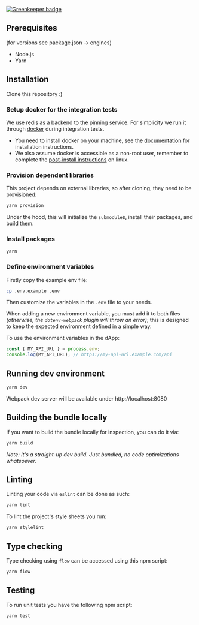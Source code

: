 [![Greenkeeper badge](https://badges.greenkeeper.io/JoinColony/colonyDapp.svg?token=ab5cc1c9b3fffa7f098e11807727fd68e5811838df8b7240c9dbd1c54f424c48&ts=1510794087610)](https://greenkeeper.io/)

## Prerequisites
(for versions see package.json -> engines)
* Node.js
* Yarn

## Installation

Clone this repository :)

### Setup docker for the integration tests

We use redis as a backend to the pinning service. For simplicity we run it through [docker](https://www.docker.com/) during integration tests.

- You need to install docker on your machine, see the [documentation](https://docs.docker.com/install/#supported-platforms) for installation instructions.
- We also assume docker is accessible as a non-root user, remember to complete the [post-install instructions](https://docs.docker.com/install/linux/linux-postinstall/) on linux.

### Provision dependent libraries

This project depends on external libraries, so after cloning, they need to be provisioned:
```bash
yarn provision
```

Under the hood, this will initialize the `submodule`s, install their packages, and build them.

### Install packages

```bash
yarn
```

### Define environment variables

Firstly copy the example env file:
```bash
cp .env.example .env
```

Then customize the variables in the `.env` file to your needs.

When adding a new environment variable, you must add it to both files _(otherwise, the `dotenv-webpack` plugin will throw an error)_; this is designed to keep the expected environment defined in a simple way.

To use the environment variables in the dApp:

```js
const { MY_API_URL } = process.env;
console.log(MY_API_URL); // https://my-api-url.example.com/api
```

## Running dev environment

```bash
yarn dev
```

Webpack dev server will be available under http://localhost:8080

## Building the bundle locally

If you want to build the bundle locally for inspection, you can do it via:
```bash
yarn build
````

_Note: It's a straight-up dev build. Just bundled, no code optimizations whatsoever._

## Linting

Linting your code via `eslint` can be done as such:
```bash
yarn lint
```

To lint the project's style sheets you run:
```bash
yarn stylelint
```

## Type checking

Type checking using `flow` can be accessed using this npm script:
```bash
yarn flow
```

## Testing

To run unit tests you have the following npm script:

```bash
yarn test
```
